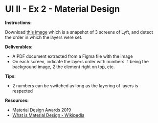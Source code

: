 # UI II - Ex 2 - Material Design

**Instructions:** 

Download [this image](https://storage.googleapis.com/gd-wagtail-prod-assets/original_images/MDA2018_inline_02.jpg) which is a snapshot of 3 screens of Lyft, and detect the order in which the layers were set. 

**Deliverables:** 

- A PDF document extracted from a Figma file with the image
- On each screen, indicate the layers order with numbers. 1 being the background image, 2 the element right on top, etc.

**Tips:**

- 2 numbers can be switched as long as the layering of layers is respected 

**Resources:** 

- [Material Design Awards 2019](https://design.google/library/material-design-awards-2019/)
- [What is Material Design - Wikipedia](https://en.wikipedia.org/wiki/Material_Design)
